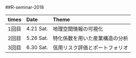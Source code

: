
##R-seminar-2018

|times|Date|Theme|
|:-|:-|:-|
|1回目|4.21 Sat.|地理空間情報の可視化　　　　　|
|2回目|5.26 Sat.|特化係数を用いた産業構造の分析|
|3回目|6.30 Sat.|信用リスク評価とポートフォリオ|